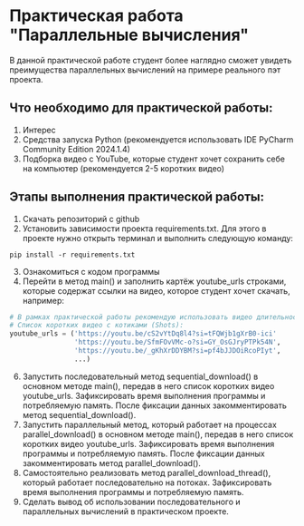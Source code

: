 # Практическая работа "Параллельные вычисления"

В данной практической работе студент более наглядно сможет увидеть преимущества параллельных вычислений на примере реального пэт проекта.

## Что необходимо для практической работы:
1. Интерес
2. Средства запуска Python (рекомендуется использовать IDE PyCharm Community Edition 2024.1.4)
3. Подборка видео с YouTube, которые студент хочет сохранить себе на компьютер (рекомендуется 2-5 коротких видео)

## Этапы выполнения практической работы:
1. Скачать репозиторий с github
2. Установить зависимости проекта requirements.txt. Для этого в проекте нужно открыть терминал и выполнить следующую команду:

```
pip install -r requirements.txt
```

3. Ознакомиться с кодом программы
4. Перейти в метод main() и заполнить картёж youtube_urls строками, которые содержат ссылки на видео, которое студент хочет скачать, например: 

```py
# В рамках практической работы рекомендую использовать видео длительностью около минуты.
# Список коротких видео с котиками (Shots):
youtube_urls = ('https://youtu.be/cS2vYtDq8l4?si=tFQWjb1gXrB0-ici'
                'https://youtu.be/SfmFOvVMc-o?si=GY_OsGJryPTPk54N',
                'https://youtu.be/_gKhXrDDYBM?si=pf4bJJDOiRcoPIyt',
                ...)
```
   
6. Запустить последовательный метод sequential_download() в основном методе main(), передав в него список коротких видео youtube_urls.
Зафиксировать время выполнения программы и потребляемую память. После фиксации данных закомментировать метод sequential_download().
7. Запустить параллельный метод, который работает на процессах parallel_download() в основном методе main(), передав в него список коротких видео youtube_urls.
Зафиксировать время выполнения программы и потребляемую память. После фиксации данных закомментировать метод parallel_download().
8. Самостоятельно реализовать метод parallel_download_thread(), который работает последовательно на потоках.
Зафиксировать время выполнения программы и потребляемую память.
9. Сделать вывод об использовании последовательного и параллельных вычислений в практическом проекте.